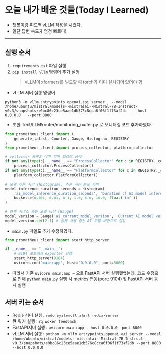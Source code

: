 # 오늘 내가 배운 것들(Today I Learned)

- 챗봇이랑 피드백 vLLM 적용을 시켰다.
- 일단 답변 속도가 엄청 빠르다!

---

## 실행 순서

1. `requirements.txt` 파일 실행
2. `pip install vllm` 명령어 추가 실행
    > vLLM이 xformers를 빌드할 때 torch가 이미 설치되어 있어야 함

- vLLM 서버 실행 명령어

```plaintext
python3 -m vllm.entrypoints.openai.api_server   --model /home/ubuntu/mistral/models--mistralai--Mistral-7B-Instruct-v0.3/snapshots/e0bc86c23ce5aae1db576c8cca6f06f1f73af2db   --host 0.0.0.0   --port 8800
```

- 또한 Text/LLM/router/monitoring_router.py 로 모니터링 코드 추가하였다.

```python
from prometheus_client import (
    generate_latest, Counter, Gauge, Histogram, REGISTRY
)
from prometheus_client import process_collector, platform_collector

# collector 등록은 이미 되어 있으면 생략
if not any(type(c).__name__ == "ProcessCollector" for c in REGISTRY._collector_to_names):
    process_collector.ProcessCollector()
if not any(type(c).__name__ == "PlatformCollector" for c in REGISTRY._collector_to_names):
    platform_collector.PlatformCollector()
   
# 모델 추론 시간 (Histogram): 추론 시간 분포 파악
model_inference_duration_seconds = Histogram(
    'ai_model_inference_duration_seconds', 'Duration of AI model inference in seconds',
    buckets=(0.001, 0.01, 0.1, 1.0, 5.0, 10.0, float('inf'))
)

# 현재 서비스 중인 모델 버전 (Gauge)
model_version = Gauge('ai_current_model_version', 'Current AI model version')
model_version.set(2.1) # 실제 사용 중인 AI 모델 버전으로 설정
```

- `main.py` 파일도 추가 수정하였다.

```python
from prometheus_client import start_http_server

if __name__ == "__main__":
    # 9104 포트에서 exporter 실행
    start_http_server(9104)
    uvicorn.run("main:app", host="0.0.0.0", port=8000)
```

- 따라서 기존 `uvicorn main:app ~` 으로 FastAPI 서버 실행했었는데, 코드 수정으로 인해 `python main.py` 실행 시  metrics 연동(port: 9104) 및 FastAPI 서버 동시 실행

## 서버 키는 순서

- Redis 서버 실행 :
`sudo systemctl start redis-server`
- 큐 워커 실행 :
`rq woker feedback`
- FastAPI서버 실행 :
`uvicorn main:app --host 0.0.0.0 —port 8000`
- vLLM 서버 실행 :
`python -m vllm.entrypoints.openai.api_server --model /home/ubuntu/mistral/models--mistralai--Mistral-7B-Instruct-v0.3/snapshots/e0bc86c23ce5aae1db576c8cca6f06f1f73af2db --port 8800 --host 0.0.0.0`